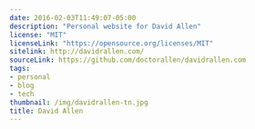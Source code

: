 ```yaml
---
date: 2016-02-03T11:49:07-05:00
description: "Personal website for David Allen"
license: "MIT"
licenseLink: "https://opensource.org/licenses/MIT"
sitelink: http://davidrallen.com/
sourceLink: https://github.com/doctorallen/davidrallen.com
tags:
- personal
- blog
- tech
thumbnail: /img/davidrallen-tn.jpg
title: David Allen
---
```


